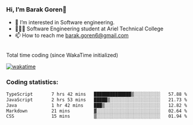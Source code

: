 ###  Hi, I’m Barak Goren👋
- 👀 I’m interested in Software engineering.
- 👨🏼‍🎓 Software Engineering student at Ariel Technical College
- 📫 How to reach me barak.goren6@gmail.com
##
Total time coding (since WakaTime initialized)

[![wakatime](https://wakatime.com/badge/user/5cc5ec80-a806-4ca2-a704-db29274e48cd.svg)](https://wakatime.com/@5cc5ec80-a806-4ca2-a704-db29274e48cd)

   
### Coding statistics:

<!--START_SECTION:waka-->

```txt
TypeScript       7 hrs 42 mins   ██████████████▒░░░░░░░░░░   57.88 %
JavaScript       2 hrs 53 mins   █████▒░░░░░░░░░░░░░░░░░░░   21.73 %
Java             1 hr 42 mins    ███▒░░░░░░░░░░░░░░░░░░░░░   12.82 %
Markdown         21 mins         ▓░░░░░░░░░░░░░░░░░░░░░░░░   02.64 %
CSS              15 mins         ▒░░░░░░░░░░░░░░░░░░░░░░░░   01.94 %
```

<!--END_SECTION:waka-->

<!---
barakgoren/barakgoren is a ✨ special ✨ repository because its `README.md` (this file) appears on your GitHub profile.
You can click the Preview link to take a look at your changes.
--->
